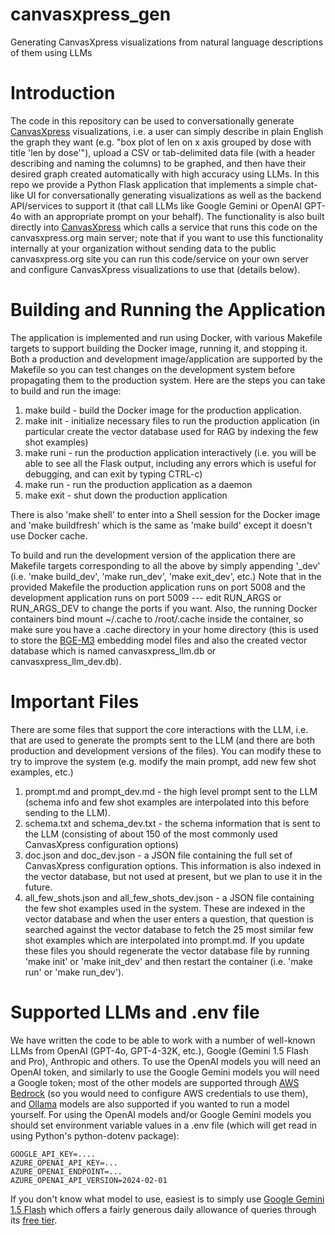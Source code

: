 # canvasxpress_gen
Generating CanvasXpress visualizations from natural language descriptions of them using LLMs

# Introduction

The code in this repository can be used to conversationally generate [CanvasXpress](https://www.canvasxpress.org) visualizations, i.e. a user can simply describe in plain English the graph they want (e.g. "box plot of len on x axis grouped by dose with title 'len by dose'"), upload a CSV or tab-delimited data file (with a header describing and naming the columns) to be graphed, and then have their desired graph created automatically with high accuracy using LLMs. In this repo we provide a Python Flask application that implements a simple chat-like UI for conversationally generating visualizations as well as the backend API/services to support it (that call LLMs like Google Gemini or OpenAI GPT-4o with an appropriate prompt on your behalf). The functionality is also built directly into [CanvasXpress](https://www.canvasxpress.org/llm.html) which calls a service that runs this code on the canvasxpress.org main server; note that if you want to use this functionality internally at your organization without sending data to the public canvasxpress.org site you can run this code/service on your own server and configure CanvasXpress visualizations to use that (details below).

# Building and Running the Application

The application is implemented and run using Docker, with various Makefile targets to support building the Docker image, running it, and stopping it. Both a production and development image/application are supported by the Makefile so you can test changes on the development system before propagating them to the production system. Here are the steps you can take to build and run the image:

1. make build - build the Docker image for the production application.
2. make init - initialize necessary files to run the production application (in particular create the vector database used for RAG by indexing the few shot examples)
3. make runi - run the production application interactively (i.e. you will be able to see all the Flask output, including any errors which is useful for debugging, and can exit by typing CTRL-c)
4. make run - run the production application as a daemon
5. make exit - shut down the production application

There is also 'make shell' to enter into a Shell session for the Docker image and 'make buildfresh' which is the same as 'make build' except it doesn't use Docker cache.

To build and run the development version of the application there are Makefile targets corresponding to all the above by simply appending '_dev' (i.e. 'make build_dev', 'make run_dev', 'make exit_dev', etc.) Note that in the provided Makefile the production application runs on port 5008 and the development application runs on port 5009 --- edit RUN_ARGS or RUN_ARGS_DEV to change the ports if you want. Also, the running Docker containers bind mount ~/.cache to /root/.cache inside the container, so make sure you have a .cache directory in your home directory (this is used to store the [BGE-M3](https://milvus.io/docs/embed-with-bgm-m3.md) embedding model files and also the created vector database which is named canvasxpress_llm.db or canvasxpress_llm_dev.db).

# Important Files

There are some files that support the core interactions with the LLM, i.e. that are used to generate the prompts sent to the LLM (and there are both production and development versions of the files). You can modify these to try to improve the system (e.g. modify the main prompt, add new few shot examples, etc.)

1. prompt.md and prompt_dev.md - the high level prompt sent to the LLM (schema info and few shot examples are interpolated into this before sending to the LLM).
2. schema.txt and schema_dev.txt - the schema information that is sent to the LLM (consisting of about 150 of the most commonly used CanvasXpress configuration options)
3. doc.json and doc_dev.json - a JSON file containing the full set of CanvasXpress configuration options. This information is also indexed in the vector database, but not used at present, but we plan to use it in the future.
4. all_few_shots.json and all_few_shots_dev.json - a JSON file containing the few shot examples used in the system. These are indexed in the vector database and when the user enters a question, that question is searched against the vector database to fetch the 25 most similar few shot examples which are interpolated into prompt.md. If you update these files you should regenerate the vector database file by running 'make init' or 'make init_dev' and then restart the container (i.e. 'make run' or 'make run_dev').

# Supported LLMs and .env file

We have written the code to be able to work with a number of well-known LLMs from OpenAI (GPT-4o, GPT-4-32K, etc.), Google (Gemini 1.5 Flash and Pro), Anthropic and others. To use the OpenAI models you will need an OpenAI token, and similarly to use the Google Gemini models you will need a Google token; most of the other models are supported through [AWS Bedrock](https://aws.amazon.com/bedrock/) (so you would need to configure AWS credentials to use them), and [Ollama](https://ollama.com/) models are also supported if you wanted to run a model yourself. For using the OpenAI models and/or Google Gemini models you should set environment variable values in a .env file (which will get read in using Python's python-dotenv package):

    GOOGLE_API_KEY=....
    AZURE_OPENAI_API_KEY=...
    AZURE_OPENAI_ENDPOINT=...
    AZURE_OPENAI_API_VERSION=2024-02-01

If you don't know what model to use, easiest is to simply use [Google Gemini 1.5 Flash](https://ai.google.dev/gemini-api) which offers a fairly generous daily allowance of queries through its [free tier](https://ai.google.dev/pricing).
